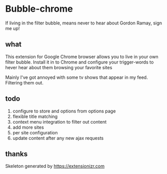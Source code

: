 # Bubble-chrome

If living in the filter bubble, means never to hear about Gordon Ramay, sign me up!

## what

This extension for Google Chrome browser allows you to live in your own filter bubble.
Install it in to Chrome and configure your trigger-words to hever hear about them browsing your favorite sites

Mainly I've got annoyed with some tv shows that appear in my feed. Filtering them out.

## todo

1. configure to store and options from options page
2. flexible title matching
3. context menu integration to filter out content
4. add more sites
5. per site configuration
6. update content after any new ajax requests

## thanks

Skeleton generated by https://extensionizr.com